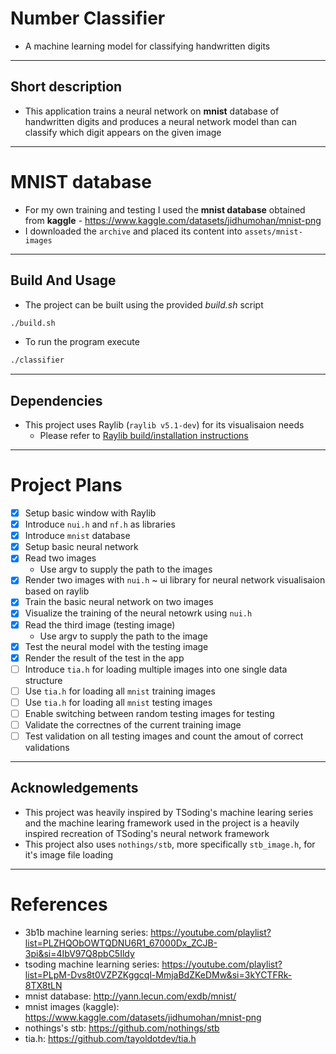 # Number Classifier

* A machine learning model for classifying handwritten digits

---

## Short description

* This application trains a neural network on **mnist** database of handwritten digits and produces a neural network model than can classify which digit appears on the given image

--- 

# MNIST database
* For my own training and testing I used the **mnist database** obtained from **kaggle** - https://www.kaggle.com/datasets/jidhumohan/mnist-png
* I downloaded the `archive` and placed its content into `assets/mnist-images`

---

## Build And Usage

* The project can be built using the provided *build.sh* script
```bash
./build.sh
```
* To run the program execute
```bash
./classifier
```
---

## Dependencies
* This project uses Raylib (`raylib v5.1-dev`) for its visualisaion needs
    * Please refer to [Raylib build/installation instructions](https://github.com/raysan5/raylib?tab=readme-ov-file#build-and-installation) 

---

# Project Plans
* [x] Setup basic window with Raylib
* [x] Introduce `nui.h` and `nf.h` as libraries
* [x] Introduce `mnist` database
* [x] Setup basic neural network
* [x] Read two images
    * Use argv to supply the path to the images
* [x] Render two images with `nui.h` ~ ui library for neural network visualisaion based on raylib 
* [x] Train the basic neural network on two images
* [x] Visualize the training of the neural netowrk using `nui.h`
* [x] Read the third image (testing image)
    * Use argv to supply the path to the image
* [x] Test the neural model with the testing image
* [x] Render the result of the test in the app
* [ ] Introduce `tia.h` for loading multiple images into one single data structure 
* [ ] Use `tia.h` for loading all `mnist` training images
* [ ] Use `tia.h` for loading all `mnist` testing images
* [ ] Enable switching between random testing images for testing
* [ ] Validate the correctnes of the current training image
* [ ] Test validation on all testing images and count the amout of correct validations

---

## Acknowledgements

* This project was heavily inspired by TSoding's machine learing series and the machine learing framework used in the project is a heavily inspired recreation of TSoding's neural network framework
* This project also uses `nothings/stb`, more specifically `stb_image.h`, for it's image file loading

---

# References
* 3b1b machine learning series: https://youtube.com/playlist?list=PLZHQObOWTQDNU6R1_67000Dx_ZCJB-3pi&si=4IbV97Q8pbC5Ildy
* tsoding machine learning series: https://youtube.com/playlist?list=PLpM-Dvs8t0VZPZKggcql-MmjaBdZKeDMw&si=3kYCTFRk-8TX8tLN
* mnist database: http://yann.lecun.com/exdb/mnist/
* mnist images (kaggle): https://www.kaggle.com/datasets/jidhumohan/mnist-png
* nothings's stb: https://github.com/nothings/stb
* tia.h: https://github.com/tayoldotdev/tia.h
